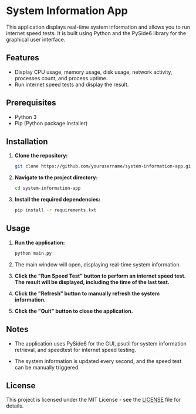 # System Information App

This application displays real-time system information and allows you to run internet speed tests. It is built using Python and the PySide6 library for the graphical user interface.

## Features

- Display CPU usage, memory usage, disk usage, network activity, processes count, and process uptime.
- Run internet speed tests and display the result.

## Prerequisites

- Python 3
- Pip (Python package installer)

## Installation

1. **Clone the repository:**

    ```bash
    git clone https://github.com/yourusername/system-information-app.git
    ```

2. **Navigate to the project directory:**

    ```bash
    cd system-information-app
    ```

3. **Install the required dependencies:**

    ```bash
    pip install -r requirements.txt
    ```

## Usage

1. **Run the application:**

    ```bash
    python main.py
    ```

2. The main window will open, displaying real-time system information.

3. **Click the "Run Speed Test" button to perform an internet speed test. The result will be displayed, including the time of the last test.**

4. **Click the "Refresh" button to manually refresh the system information.**

5. **Click the "Quit" button to close the application.**

## Notes

- The application uses PySide6 for the GUI, psutil for system information retrieval, and speedtest for internet speed testing.

- The system information is updated every second, and the speed test can be manually triggered.

## License

This project is licensed under the MIT License - see the [LICENSE](LICENSE) file for details.
